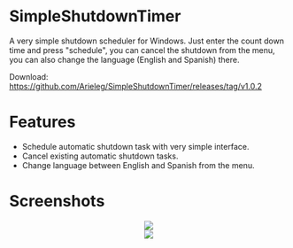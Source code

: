 # SimpleShutdownTimer
A very simple shutdown scheduler for Windows. Just enter the count down time and press "schedule", you can cancel the shutdown from the menu, you can also change the language (English and Spanish) there.


Download: https://github.com/Arieleg/SimpleShutdownTimer/releases/tag/v1.0.2

# Features
*  Schedule automatic shutdown task with very simple interface.
*  Cancel existing automatic shutdown tasks.
*  Change language between English and Spanish from the menu.

# Screenshots


<p align="center"> 
  <img src="https://i.imgur.com/E14JCIx.png"><br/>
  <img src="https://i.imgur.com/6QlU0sj.png"><br/>
</p>

